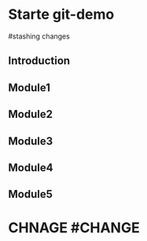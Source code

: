 # Starte git-demo
#stashing changes
## Introduction
## Module1
## Module2
## Module3
## Module4
## Module5
# CHNAGE #CHANGE